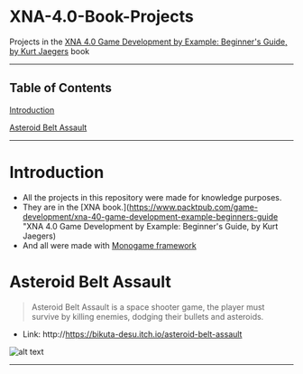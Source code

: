 # XNA-4.0-Book-Projects

Projects in the [XNA 4.0 Game Development by Example: Beginner's Guide, by Kurt Jaegers](https://www.packtpub.com/game-development/xna-40-game-development-example-beginners-guide "XNA 4.0 Game Development by Example: Beginner's Guide, by Kurt Jaegers") book

<hr>

## Table of Contents

[Introduction](#introduction)

[Asteroid Belt Assault](#asteroid-belt-assault)

------------

# Introduction

- All the projects in this repository were made for knowledge purposes.
- They are in the [XNA book.](https://www.packtpub.com/game-development/xna-40-game-development-example-beginners-guide "XNA 4.0 Game Development by Example: Beginner's Guide, by Kurt Jaegers) 
- And all were made with [Monogame framework](http://www.monogame.net)

# Asteroid Belt Assault

> Asteroid Belt Assault is a space shooter game, the player must survive by killing enemies, dodging their bullets and asteroids.

- Link: http://https://bikuta-desu.itch.io/asteroid-belt-assault

![alt text](https://i.imgur.com/2c5bIwr.png "Game screenshot")

---
